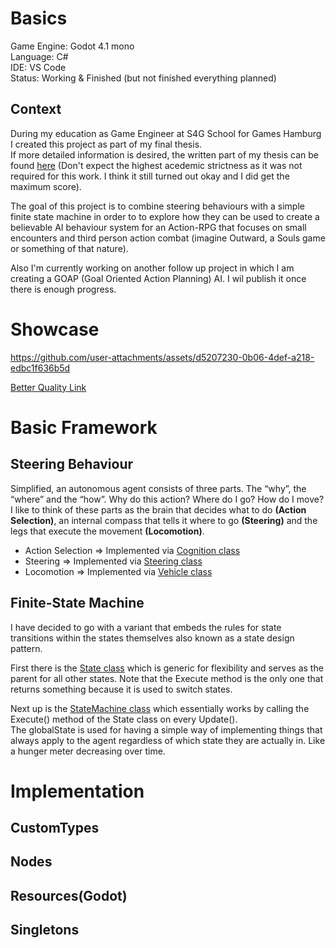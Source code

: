 # Basics
Game Engine: Godot 4.1 mono  
Language: C#  
IDE: VS Code  
Status: Working & Finished (but not finished everything planned)  

## Context
During my education as Game Engineer at S4G School for Games Hamburg I created this project as part of my final thesis.  
If more detailed information is desired, the written part of my thesis can be found [here](https://docs.google.com/document/d/1TaqpgCDXjyLnH98ccysHczYeL2GXz1UuKVceg6GqspY/edit?usp=sharing) (Don't expect the highest acedemic strictness as it was not required for this work. I think it still turned out okay and I did get the maximum score).
 
The goal of this project is to combine steering behaviours with a simple finite state machine in order to to explore how they can be used to create a believable AI behaviour system for an Action-RPG that focuses on small encounters and third person action combat (imagine Outward, a Souls game or something of that nature).

Also I'm currently working on another follow up project in which I am creating a GOAP (Goal Oriented Action Planning) AI. I wil publish it once there is enough progress.

# Showcase
https://github.com/user-attachments/assets/d5207230-0b06-4def-a218-edbc1f636b5d

[Better Quality Link](https://drive.google.com/file/d/1JAko0W-VNtZXy5gSlPrsZiTP0O_p7gT6/view?usp=drive_link)

# Basic Framework

## Steering Behaviour
Simplified, an autonomous agent consists of three parts. The “why”, the “where” and the “how”. Why do this action? Where do I go? How do I move? I like to think of these parts as the brain that decides what to do **(Action Selection)**, an internal compass that tells it where to go **(Steering)** and the legs that execute the movement **(Locomotion)**.

- Action Selection => Implemented via [Cognition class](https://github.com/Desponark/SimpleAI/blob/main/Nodes/Cognition.cs)
- Steering => Implemented via [Steering class](https://github.com/Desponark/SimpleAI/blob/main/Nodes/Steering.cs)
- Locomotion => Implemented via [Vehicle class](https://github.com/Desponark/SimpleAI/blob/main/Nodes/Vehicle.cs)


## Finite-State Machine
I have decided to go with a variant that embeds the rules for state transitions within the states themselves also known as a state design pattern.  

First there is the [State class](https://github.com/Desponark/SimpleAI/blob/main/CustomTypes/AI/State.cs) which is generic for flexibility and serves as the parent for all other states. Note that the Execute method is the only one that returns something because it is used to switch states.  

Next up is the [StateMachine class](https://github.com/Desponark/SimpleAI/blob/main/CustomTypes/AI/StateMachine.cs) which essentially works by calling the Execute() method of the State class on every Update().  
The globalState is used for having a simple way of implementing things that always apply to the agent regardless of which state they are actually in. Like a hunger meter decreasing over time.

# Implementation

## CustomTypes
## Nodes
## Resources(Godot)
## Singletons
